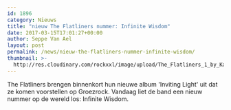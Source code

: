 ```yaml
---
id: 1896
category: Nieuws
title: "nieuw The Flatliners nummer: Infinite Wisdom"
date: 2017-03-15T17:01:27+00:00
author: Seppe Van Ael
layout: post
permalink: /news/nieuw-the-flatliners-nummer-infinite-wisdom/
thumbnail: >-
  http://res.cloudinary.com/rockxxl/image/upload/The_Flatliners_1_by_Katie_Hovland.jpg
---
```

The Flatliners brengen binnenkort hun nieuwe album 'Inviting Light' uit dat ze komen voorstellen op Groezrock. Vandaag liet de band een nieuw nummer op de wereld los: Infinite Wisdom.
